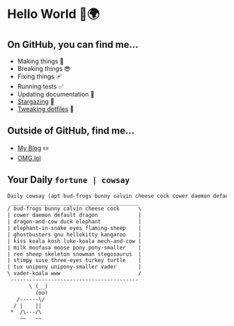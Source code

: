 # Hello World 👋🌍

## On GitHub, you can find me...

- Making things 🧰
- Breaking things 😎
- Fixing things 🩹
- Running tests ✅
- Updating documentation 📝
- [Stargazing](https://github.com/lemonase?tab=stars) 🌟
- [Tweaking dotfiles](https://github.com/lemonase/dotfiles) 📁


## Outside of GitHub, find me...

- [My Blog](https://madjam.dev/) ✏️
- [OMG.lol](https://jam.omg.lol/)

## Your Daily `fortune | cowsay`

```txt
Daily cowsay (apt bud-frogs bunny calvin cheese cock cower daemon default dragon dragon-and-cow duck elephant elephant-in-snake eyes flaming-sheep ghostbusters gnu hellokitty kangaroo kiss koala kosh luke-koala mech-and-cow milk moofasa moose pony pony-smaller ren sheep skeleton snowman stegosaurus stimpy suse three-eyes turkey turtle tux unipony unipony-smaller vader vader-koala www) for 03/05/24
 _________________________________________
/ bud-frogs bunny calvin cheese cock      \
| cower daemon default dragon             |
| dragon-and-cow duck elephant            |
| elephant-in-snake eyes flaming-sheep    |
| ghostbusters gnu hellokitty kangaroo    |
| kiss koala kosh luke-koala mech-and-cow |
| milk moofasa moose pony pony-smaller    |
| ren sheep skeleton snowman stegosaurus  |
| stimpy suse three-eyes turkey turtle    |
| tux unipony unipony-smaller vader       |
\ vader-koala www                         /
 -----------------------------------------
       \ (__)
         (oo)
   /------\/
  / |    ||
 *  /\---/\
    ~~   ~~
```
